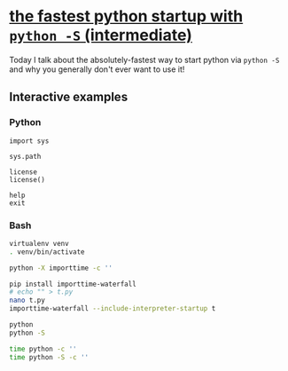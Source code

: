 # [the fastest python startup with `python -S` (intermediate)](https://youtu.be/lCwz4S2vCH8)

Today I talk about the absolutely-fastest way to start python via `python -S` and why you generally don't ever want to use it!

## Interactive examples

### Python

```
import sys

sys.path

license
license()

help
exit
```

### Bash

```bash
virtualenv venv
. venv/bin/activate

python -X importtime -c ''

pip install importtime-waterfall
# echo "" > t.py
nano t.py
importtime-waterfall --include-interpreter-startup t

python
python -S

time python -c ''
time python -S -c ''
```
